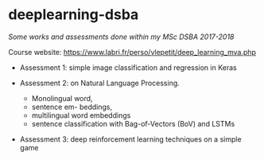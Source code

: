 # deeplearning-dsba
_Some works and assessments done within my MSc DSBA 2017-2018_

Course website: https://www.labri.fr/perso/vlepetit/deep_learning_mva.php

- Assessment 1: simple image classification and
regression in Keras

- Assessment 2: on Natural Language Processing.
    - Monolingual word,
    - sentence em- beddings,
    - multilingual word embeddings
    - sentence classification with Bag-of-Vectors (BoV) and LSTMs

- Assessment 3: deep reinforcement learning techniques on a simple game
